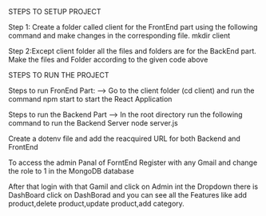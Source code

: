 STEPS TO SETUP PROJECT

Step 1: Create a folder called client for the FrontEnd part using the following command and make changes in the corresponding file.
mkdir client

Step 2:Except client folder all the files and folders are for the BackEnd part. Make the files and Folder according to the given code above

STEPS TO RUN THE PROJECT

Steps to run FronEnd Part:
--> Go to the client folder (cd client) and run the command npm start to start the React Application

Steps to run the Backend Part
--> In the root directory run the following command to run the Backend Server
    node server.js

Create a dotenv file and add the reacquired URL for both Backend and FrontEnd

To access the admin Panal of ForntEnd Register with any Gmail and change the role to 1 in the MongoDB database

After that login with that Gamil and click on Admin int the Dropdown there is DashBoard click on DashBorad and you can see all the Features like add product,delete product,update product,add category.

